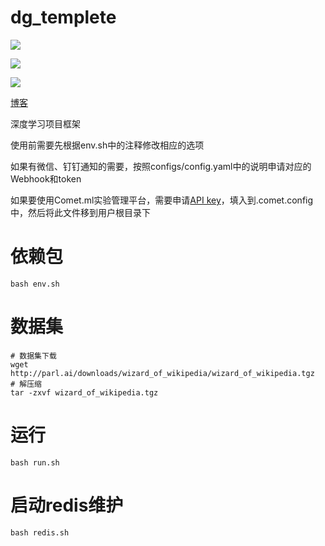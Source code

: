 <!--
 * @Author: Deng Yifan 553192215@qq.com
 * @Date: 2022-08-26 14:02:16
 * @LastEditors: Deng Yifan 553192215@qq.com
 * @LastEditTime: 2022-08-26 16:54:56
 * @FilePath: /dg_templete/README.md
 * @Description: 
 * 
 * Copyright (c) 2022 by Deng Yifan 553192215@qq.com, All Rights Reserved. 
-->
# dg_templete

![](https://img.shields.io/badge/License-GNU%20General%20Public%20License%20v3.0-green)

![](https://img.shields.io/badge/Python-3.8-blue)

![](https://img.shields.io/badge/知乎-一个邓-orange)

[博客](https://zhuanlan.zhihu.com/p/552293287)

深度学习项目框架

使用前需要先根据env.sh中的注释修改相应的选项

如果有微信、钉钉通知的需要，按照configs/config.yaml中的说明申请对应的Webhook和token

如果要使用Comet.ml实验管理平台，需要申请[API key](https://www.comet.com)，填入到.comet.config中，然后将此文件移到用户根目录下

# 依赖包

    bash env.sh

# 数据集

    # 数据集下载
    wget http://parl.ai/downloads/wizard_of_wikipedia/wizard_of_wikipedia.tgz
    # 解压缩 
    tar -zxvf wizard_of_wikipedia.tgz

# 运行

    bash run.sh
    
# 启动redis维护

    bash redis.sh
